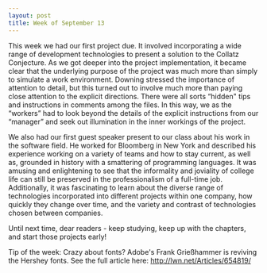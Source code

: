 ```yaml
---
layout: post
title: Week of September 13
---
```

This week we had our first project due. It involved incorporating a wide range of development technologies to present a solution to the Collatz Conjecture. As we got deeper into the project implementation, it became clear that the underlying purpose of the project was much more than simply to simulate a work environment.  Downing stressed the importance of attention to detail, but this turned out to involve much more than paying close attention to the explicit directions. There were all sorts “hidden" tips and instructions in comments among the files. In this way, we as the “workers” had to look beyond the details of the explicit instructions from our “manager” and seek out illumination in the inner workings of the project. 

We also had our first guest speaker present to our class about his work in the software field.  He worked for Bloomberg in New York and described his experience working on a variety of teams and how to stay current, as well as, grounded in history with a smattering of programming languages. It was amusing and enlightening to see that the informality and joviality of college life can still be preserved in the professionalism of a full-time job. Additionally, it was fascinating to learn about the diverse range of technologies incorporated into different projects within one company, how quickly they change over time, and the variety and contrast of technologies chosen between companies. 

Until next time, dear readers - keep studying, keep up with the chapters, and start those projects early!

Tip of the week: Crazy about fonts? Adobe's Frank Grießhammer is reviving the Hershey fonts. See the full article here: http://lwn.net/Articles/654819/
